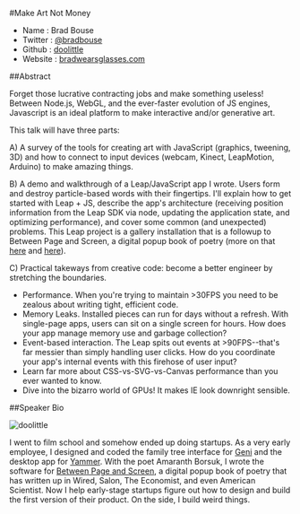 #Make Art Not Money

* Name      : Brad Bouse
* Twitter   : [@bradbouse]
* Github    : [doolittle]
* Website   : [bradwearsglasses.com]

##Abstract

Forget those lucrative contracting jobs and make something useless! Between Node.js, WebGL, and the ever-faster evolution of JS engines, Javascript is an ideal platform to make interactive and/or generative art.

This talk will have three parts:

A) A survey of the tools for creating art with JavaScript (graphics, tweening, 3D) and how to connect to input devices (webcam, Kinect, LeapMotion, Arduino) to make amazing things.

B) A demo and walkthrough of a Leap/JavaScript app I wrote. Users form and destroy particle-based words with their fingertips. I'll explain how to get started with Leap + JS, describe the app's architecture (receiving position information from the Leap SDK via node, updating the application state, and optimizing performance), and cover some common (and unexpected) problems. This Leap project is a gallery installation that is a followup to Between Page and Screen, a digital popup book of poetry (more on that [here](http://www.youtube.com/watch?v=1s-JFxEmtpY) and [here](http://betweenpageandscreen.com)).

C) Practical takeways from creative code: become a better engineer by stretching the boundaries.
- Performance. When you're trying to maintain >30FPS you need to be zealous about writing tight, efficient code.
- Memory Leaks. Installed pieces can run for days without a refresh. With single-page apps, users can sit on a single screen for hours. How does your app manage memory use and garbage collection?
- Event-based interaction. The Leap spits out events at >90FPS--that's far messier than simply handling user clicks. How do you coordinate your app's internal events with this firehose of user input?
- Learn far more about CSS-vs-SVG-vs-Canvas performance than you ever wanted to know.
- Dive into the bizarro world of GPUs! It makes IE look downright sensible.

##Speaker Bio

![doolittle](https://raw.github.com/cascadiajs/2013.cascadiajs.com/master/images/doolittle.png)

I went to film school and somehow ended up doing startups. As a very early employee, I designed and coded the family tree interface for [Geni](http://geni.com) and the desktop app for [Yammer](http://yammer.com). With the poet Amaranth Borsuk, I wrote the software for [Between Page and Screen](http://betweenpageandscreen.com), a digital popup book of poetry that has written up in Wired, Salon, The Economist, and even American Scientist. Now I help early-stage startups figure out how to design and build the first version of their product. On the side, I build weird things.

[@bradbouse]:http://twitter.com/bradbouse
[doolittle]:http://github.com/doolittle
[bradwearsglasses.com]:http://bradwearsglasses.com
